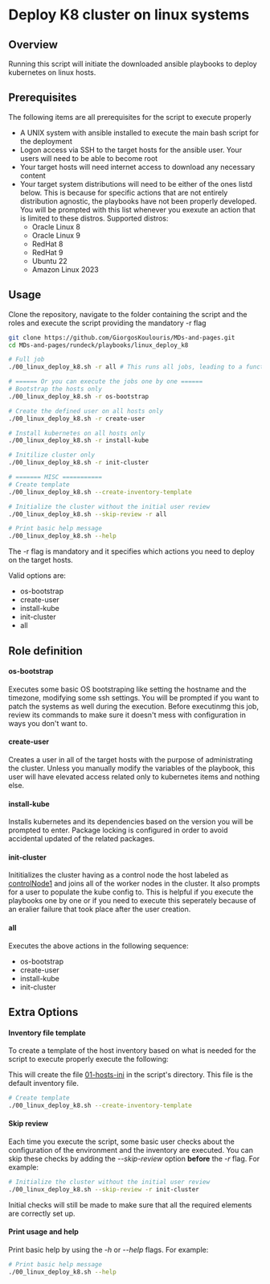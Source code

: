 <h1> Deploy K8 cluster on linux systems</h1>

<h2>Overview</h2>

Running this script will initiate the downloaded ansible playbooks to deploy kubernetes on linux hosts.

<h2>Prerequisites</h2>

The following items are all prerequisites for the script to execute properly

* A UNIX system with ansible installed to execute the main bash script for the deployment
* Logon access via SSH to the target hosts for the ansible user. Your users will need to be able to become root
* Your target hosts will need internet access to download any necessary content
* Your target system distributions will need to be either of the ones listd below. This is because for specific actions that are not entirely distribution agnostic, the playbooks have not been properly developed. You will be prompted with this list whenever you exexute an action that is limited to these distros. Supported distros:
	- Oracle Linux 8
	- Oracle Linux 9
	- RedHat 8
	- RedHat 9
	- Ubuntu 22
	- Amazon Linux 2023

<h2>Usage</h2>

Clone the repository, navigate to the folder containing the script and the roles and execute the script providing the mandatory -r flag

```bash
git clone https://github.com/GiorgosKoulouris/MDs-and-pages.git
cd MDs-and-pages/rundeck/playbooks/linux_deploy_k8

# Full job
./00_linux_deploy_k8.sh -r all # This runs all jobs, leading to a functional cluster

# ====== Or you can execute the jobs one by one ======
# Bootstrap the hosts only
./00_linux_deploy_k8.sh -r os-bootstrap

# Create the defined user on all hosts only
./00_linux_deploy_k8.sh -r create-user

# Install kubernetes on all hosts only
./00_linux_deploy_k8.sh -r install-kube

# Initilize cluster only
./00_linux_deploy_k8.sh -r init-cluster

# ======= MISC ===========
# Create template
./00_linux_deploy_k8.sh --create-inventory-template

# Initialize the cluster without the initial user review
./00_linux_deploy_k8.sh --skip-review -r all

# Print basic help message
./00_linux_deploy_k8.sh --help
```

The -r flag is mandatory and it specifies which actions you need to deploy on the target hosts.

Valid options are:

- os-bootstrap
- create-user
- install-kube
- init-cluster
- all

<h2>Role definition</h2>

<h4>os-bootstrap</h4>

Executes some basic OS bootstraping like setting the hostname and the timezone, modifying some ssh settings. You will be prompted if you want to patch the systems as well during the execution. Before executinmg this job, review its commands to make sure it doesn't mess with configuration in ways you don't want to.

<h4>create-user</h4>

Creates a user in all of the target hosts with the purpose of administrating the cluster. Unless you manually modify the variables of the playbook, this user will have elevated access related only to kubernetes items and nothing else.

<h4>install-kube</h4>

Installs kubernetes and its dependencies based on the version you will be prompted to enter. Package locking is configured in order to avoid accidental updated of the related packages.

<h4>init-cluster</h4>

Inititializes the cluster having as a control node the host labeled as <u>controlNode1</u> and joins all of the worker nodes in the cluster. It also prompts for a user to populate the kube config to. This is helpful if you execute the playbooks one by one or if you need to execute this seperately because of an eralier failure that took place after the user creation.


<h4>all</h4>

Executes the above actions in the following sequence:

- os-bootstrap
- create-user
- install-kube
- init-cluster

<h2>Extra Options</h2>

<h4>Inventory file template</h4>

To create a template of the host inventory based on what is needed for the script to execute properly execute the following:

This will create the file <u>01-hosts-ini</u> in the script's directory. This file is the default inventory file.

```bash
# Create template
./00_linux_deploy_k8.sh --create-inventory-template
```

<h4>Skip review</h4>

Each time you execute the script, some basic user checks about the configuration of the environment and the inventory are executed. You can skip these checks by adding the <i>--skip-review</i> option **before** the <i>-r</i> flag. For example:

```bash
# Initialize the cluster without the initial user review
./00_linux_deploy_k8.sh --skip-review -r init-cluster
```

Initial checks will still be made to make sure that all the required elements are correctly set up.

<h4>Print usage and help</h4>

Print basic help by using the <i>-h</i> or <i>--help</i> flags. For example:

```bash
# Print basic help message
./00_linux_deploy_k8.sh --help
```
